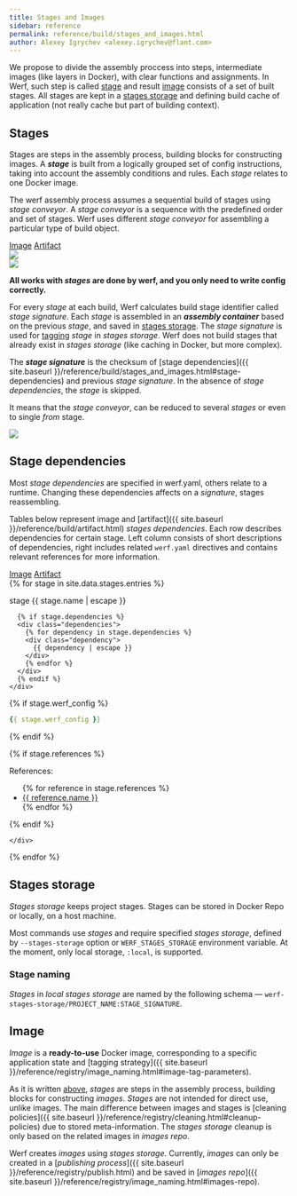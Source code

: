 ```yaml
---
title: Stages and Images
sidebar: reference
permalink: reference/build/stages_and_images.html
author: Alexey Igrychev <alexey.igrychev@flant.com>
---
```


We propose to divide the assembly proccess into steps, intermediate images (like layers in Docker), with clear functions and assignments.
In Werf, such step is called [stage](#stage) and result [image](#image) consists of a set of built stages.
All stages are kept in a [stages storage](#stages-storage) and defining build cache of application (not really cache but part of building context).

## Stages

Stages are steps in the assembly process, building blocks for constructing images.
A ***stage*** is built from a logically grouped set of config instructions, taking into account the assembly conditions and rules.
Each _stage_ relates to one Docker image.

The werf assembly process assumes a sequential build of stages using _stage conveyor_.  A _stage conveyor_ is a sequence with the predefined order and set of stages. Werf uses different _stage conveyor_ for assembling a particular type of build object.

<div class="tabs">
  <a href="javascript:void(0)" class="tabs__btn active" onclick="openTab(event, 'tabs__btn', 'tabs__content', 'image')">Image</a>
  <a href="javascript:void(0)" class="tabs__btn" onclick="openTab(event, 'tabs__btn', 'tabs__content', 'artifact')">Artifact</a>
</div>

<div id="image" class="tabs__content active">
<a class="google-drawings" href="https://docs.google.com/drawings/d/e/2PACX-1vRKB-_Re-ZhkUSB45jF9GcM-3gnE2snMjTOEIQZSyXUniNHKK-eCQl8jw3tHFF-a6JLAr2sV73lGAdw/pub?w=2000&amp;h=881" data-featherlight="image">
<img src="https://docs.google.com/drawings/d/e/2PACX-1vRKB-_Re-ZhkUSB45jF9GcM-3gnE2snMjTOEIQZSyXUniNHKK-eCQl8jw3tHFF-a6JLAr2sV73lGAdw/pub?w=821&amp;h=362" >
</a>
</div>

<div id="artifact" class="tabs__content">
<a class="google-drawings" href="https://docs.google.com/drawings/d/e/2PACX-1vRD-K_z7KEoliEVT4GpTekCkeaFMbSPWZpZkyTDms4XLeJAWEnnj4EeAxsdwnU3OtSW_vuKxDaaFLgD/pub?w=1800&amp;h=850" data-featherlight="image">
<img src="https://docs.google.com/drawings/d/e/2PACX-1vRD-K_z7KEoliEVT4GpTekCkeaFMbSPWZpZkyTDms4XLeJAWEnnj4EeAxsdwnU3OtSW_vuKxDaaFLgD/pub?w=640&amp;h=301">
</a>
</div>

**All works with _stages_ are done by werf, and you only need to write config correctly.**

For every _stage_ at each build, Werf calculates build stage identifier called _stage signature_.
Each _stage_ is assembled in an ***assembly container*** based on the previous _stage_, and saved in [stages storage](#stages-storage).
The _stage signature_ is used for [tagging](#stage-naming) _stage_ in _stages storage_.
Werf does not build stages that already exist in _stages storage_ (like caching in Docker, but more complex).

The ***stage signature*** is the checksum of [stage dependencies]({{ site.baseurl }}/reference/build/stages_and_images.html#stage-dependencies) and previous _stage signature_. In the absence of _stage dependencies_, the _stage_ is skipped.

It means that the _stage conveyor_, can be reduced to several _stages_ or even to single _from_ stage.

<a class="google-drawings" href="https://docs.google.com/drawings/d/e/2PACX-1vR6qxP5dbQNlHXik0jCvEcKZS2gKbdNmbFa8XIem8pixSHSGvmL1n7rpuuQv64YWl48wLXfpwbLQEG_/pub?w=572&amp;h=577" data-featherlight="image">
<img src="https://docs.google.com/drawings/d/e/2PACX-1vR6qxP5dbQNlHXik0jCvEcKZS2gKbdNmbFa8XIem8pixSHSGvmL1n7rpuuQv64YWl48wLXfpwbLQEG_/pub?w=286&amp;h=288">
</a>

## Stage dependencies

Most _stage dependencies_ are specified in werf.yaml, others relate to a runtime.
Changing these dependencies affects on a _signature_, stages reassembling.

Tables below represent image and [artifact]({{ site.baseurl }}/reference/build/artifact.html) _stages dependencies_. 
Each row describes dependencies for certain stage. 
Left column consists of short descriptions of dependencies, right includes related `werf.yaml` directives and contains relevant references for more information.

<div class="tabs">
  <a href="javascript:void(0)" id="image-dependencies" class="tabs__btn dependencies-btn">Image</a>
  <a href="javascript:void(0)" id="artifact-dependencies" class="tabs__btn dependencies-btn">Artifact</a>
</div>

<div id="dependencies">
{% for stage in site.data.stages.entries %}
<div class="stage {{stage.type}}">
  <div class="stage-body">
    <div class="stage-base">
      <p>stage {{ stage.name | escape }}</p>

      {% if stage.dependencies %}
      <div class="dependencies">
        {% for dependency in stage.dependencies %}
        <div class="dependency">
          {{ dependency | escape }}
        </div>
        {% endfor %}
      </div>
      {% endif %}
    </div>

<div class="werf-config" markdown="1">

{% if stage.werf_config %}
```yaml
{{ stage.werf_config }}
```
{% endif %}

{% if stage.references %}
<div class="references">
    References:
    <ul>
    {% for reference in stage.references %}
        <li><a href="{{ reference.link }}">{{ reference.name }}</a></li>
    {% endfor %}
    </ul>
</div>
{% endif %}

</div>

    </div>     
</div>
{% endfor %}
</div>

<link rel="stylesheet" href="{{ site.baseurl }}/css/stages.css">
<script src="{{ site.baseurl }}/js/jquery-3.1.0.min.js"></script>
<script>
function application() {
  if ($("a[id=image-dependencies]").hasClass('active')) {
    $(".artifact").addClass('hidden')
    $(".image").removeClass('hidden')
  }
  else if ($("a[id=artifact-dependencies]").hasClass('active')) {
    $(".image").addClass('hidden')
    $(".artifact").removeClass('hidden')
  }
  else {
    $(".image").addClass('hidden')
    $(".artifact").addClass('hidden')
  }
}

$('.tabs').on('click', '.dependencies-btn', function() {
  $(this).toggleClass('active').siblings().removeClass('active');
  application()
});

application()
$.noConflict();
</script>

## Stages storage

_Stages storage_ keeps project stages.
Stages can be stored in Docker Repo or locally, on a host machine.

Most commands use _stages_ and require specified _stages storage_, defined by `--stages-storage` option or `WERF_STAGES_STORAGE` environment variable.
At the moment, only local storage, `:local`, is supported.

### Stage naming

_Stages_ in _local stages storage_ are named by the following schema — `werf-stages-storage/PROJECT_NAME:STAGE_SIGNATURE`.

## Image

_Image_ is a **ready-to-use** Docker image, corresponding to a specific application state and [tagging strategy]({{ site.baseurl }}/reference/registry/image_naming.html#image-tag-parameters).

As it is written [above](#stages), _stages_ are steps in the assembly process, building blocks for constructing _images_. 
_Stages_ are not intended for direct use, unlike images. The main difference between images and stages is [cleaning policies]({{ site.baseurl }}/reference/registry/cleaning.html#cleanup-policies) due to stored meta-information.
The _stages storage_ cleanup is only based on the related images in _images repo_. 

Werf creates _images_ using _stages storage_.
Currently, _images_ can only be created in a [_publishing process_]({{ site.baseurl }}/reference/registry/publish.html) and be saved in [_images repo_]({{ site.baseurl }}/reference/registry/image_naming.html#images-repo).
